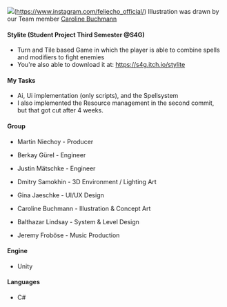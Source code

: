 ![](Assets\Art\UI\Stylite_Main_Menu_Illustration_final.png)(https://www.instagram.com/feliecho_official/)
Illustration was drawn by our Team member [Caroline Buchmann](https://www.artstation.com/feliecho_official)

#### Stylite (Student Project Third Semester @S4G)
- Turn and Tile based Game in which the player is able to combine spells and modifiers to fight enemies
- You're also able to download it at: https://s4g.itch.io/stylite

#### My Tasks
- Ai, Ui implementation (only scripts), and the Spellsystem
- I also implemented the Resource management in the second commit, but that got cut after 4 weeks.

#### Group
- Martin Niechoy - Producer

- Berkay Gürel - Engineer

- Justin Mätschke - Engineer

- Dmitry Samokhin - 3D Environment / Lighting Art

- Gina Jaeschke - UI/UX Design

- Caroline Buchmann - Illustration & Concept Art

- Balthazar Lindsay - System & Level Design

- Jeremy Froböse - Music Production

#### Engine
- Unity

#### Languages
- C#